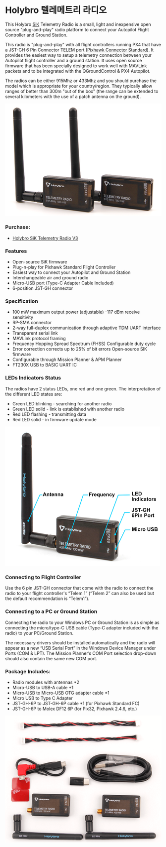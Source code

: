 # Holybro 텔레메트리 라디오

This Holybro [SiK](../telemetry/sik_radio.md) Telemetry Radio is a small, light and inexpensive open source "plug-and-play" radio platform to connect your Autopilot Flight Controller and Ground Station.

This radio is "plug-and-play" with all flight controllers running PX4 that have a JST-GH 6 Pin Connector TELEM port ([Pixhawk Connector Standard](https://github.com/pixhawk/Pixhawk-Standards)). It provides the easiest way to setup a telemetry connection between your Autopilot flight controller and a ground station. It uses open source firmware that has been specially designed to work well with MAVLink packets and to be integrated with the QGroundControl & PX4 Autopilot.

The radios can be either 915Mhz or 433Mhz and you should purchase the model which is appropriate for your country/region. They typically allow ranges of better than 300m "out of the box" (the range can be extended to several kilometers with the use of a patch antenna on the ground).

<img src="../../assets/hardware/telemetry/holybro_sik_radio_v3.png" width="600px" title="Sik Telemetry Radio" />

### Purchase:

* [Holybro SiK Telemetry Radio V3](https://shop.holybro.com/transceiver-telemetry-radio-set-v3_p1103.html?)

### Features

* Open-source SiK firmware
* Plug-n-play for Pixhawk Standard Flight Controller
* Easiest way to connect your Autopilot and Ground Station
* Interchangeable air and ground radio
* Micro-USB port (Type-C Adapter Cable Included)
* 6-position JST-GH connector

### Specification

* 100 mW maximum output power (adjustable) -117 dBm receive sensitivity
* RP-SMA connector
* 2-way full-duplex communication through adaptive TDM UART interface
* Transparent serial link
* MAVLink protocol framing
* Frequency Hopping Spread Spectrum (FHSS) Configurable duty cycle
* Error correction corrects up to 25% of bit errors Open-source SIK firmware
* Configurable through Mission Planner & APM Planner
* FT230X USB to BASIC UART IC

### LEDs Indicators Status

The radios have 2 status LEDs, one red and one green. The interpretation of the different LED states are:

* Green LED blinking - searching for another radio
* Green LED solid - link is established with another radio
* Red LED flashing - transmitting data
* Red LED solid - in firmware update mode

<img src="../../assets/hardware/telemetry/holybro_sik_telemetry_label.jpg" width="500px" title="Pixhawk5x Upright Image" />

### Connecting to Flight Controller

Use the 6 pin JST-GH connector that come with the radio to connect the radio to your flight controller's “Telem 1” (“Telem 2” can also be used but the default recommendation is “Telem1”).

### Connecting to a PC or Ground Station

Connecting the radio to your Windows PC or Ground Station is as simple as connecting the micro/type-C USB cable (Type-C adapter included with the radio) to your PC/Ground Station.

The necessary drivers should be installed automatically and the radio will appear as a new “USB Serial Port” in the Windows Device Manager under Ports (COM & LPT). The Mission Planner’s COM Port selection drop-down should also contain the same new COM port.

### Package Includes:

* Radio modules with antennas *2
* Micro-USB to USB-A cable *1
* Micro-USB to Micro-USB OTG adapter cable *1
* Micro USB to Type C Adapter
* JST-GH-6P to JST-GH-6P cable *1 (for Pixhawk Standard FC)
* JST-GH-6P to Molex DF12 6P (for Pix32, Pixhawk 2.4.6, etc.)

<img src="../../assets/hardware/telemetry/holybro_sik_radio_v3_include.png" width="600px" title="Sik Telemetry Radio" />